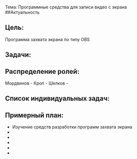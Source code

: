 Тема:
Программные средства для записи видео с экрана
##Актуальность

## Цель:
Программа захвата экрана по типу OBS
## Задачи:


## Распределение ролей:
Мордвинов - 
Кроп - 
Шелков -

## Список индивидуальных задач:

## Примерный план:
* Изучение средств разработки программ захвата экрана 
*
*
*
*
*
